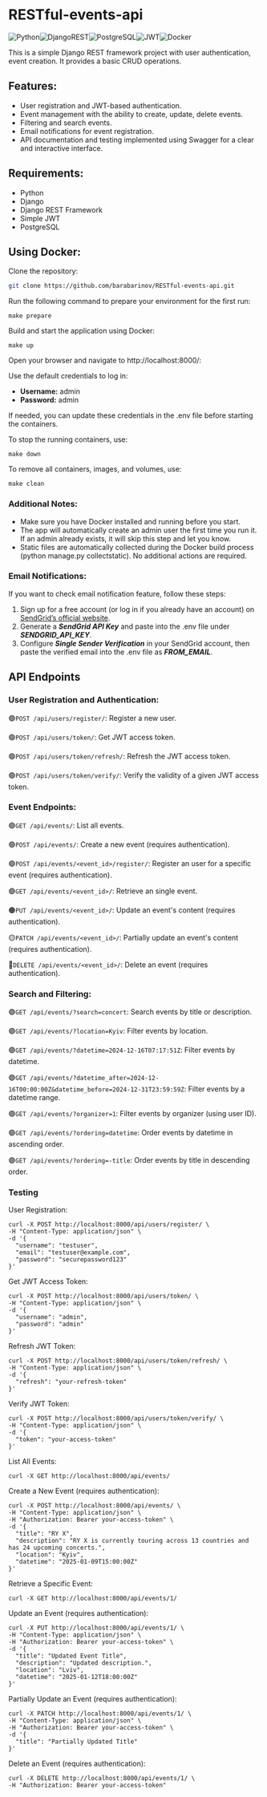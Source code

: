 # RESTful-events-api

![Python](https://img.shields.io/badge/python-3670A0?style=for-the-badge&logo=python&logoColor=ffdd54)![DjangoREST](https://img.shields.io/badge/DJANGO-REST-ff1709?style=for-the-badge&logo=django&logoColor=white&color=ff1709&labelColor=gray)![PostgreSQL](https://img.shields.io/badge/PostgreSQL-316192?style=for-the-badge&logo=postgresql&logoColor=white)![JWT](https://img.shields.io/badge/JWT-000000?style=for-the-badge&logo=JSON-web-tokens&logoColor=white)![Docker](https://img.shields.io/badge/Docker-2496ED?style=for-the-badge&logo=docker&logoColor=white)

This is a simple Django REST framework project with user authentication, event creation. It provides a basic CRUD operations.

## Features:

- User registration and JWT-based authentication.
- Event management with the ability to create, update, delete events.
- Filtering and search events.
- Email notifications for event registration.
- API documentation and testing implemented using Swagger for a clear and interactive interface.

## Requirements:

- Python
- Django
- Django REST Framework
- Simple JWT
- PostgreSQL


## Using Docker:

Clone the repository:
   ```bash
   git clone https://github.com/barabarinov/RESTful-events-api.git
   ```

Run the following command to prepare your environment for the first run:
```shell
make prepare
```

Build and start the application using Docker:
```shell
make up
```

Open your browser and navigate to http://localhost:8000/:

Use the default credentials to log in:
- **Username:** admin
- **Password:** admin

If needed, you can update these credentials in the .env file before starting the containers.

To stop the running containers, use:
```shell
make down
```

To remove all containers, images, and volumes, use:
```shell
make clean
```

### Additional Notes:
- Make sure you have Docker installed and running before you start.
- The app will automatically create an admin user the first time you run it. If an admin already exists, it will skip this step and let you know.
- Static files are automatically collected during the Docker build process (python manage.py collectstatic). No additional actions are required.

### Email Notifications:

If you want to check email notification feature, follow these steps:

1. Sign up for a free account (or log in if you already have an account) on [SendGrid’s official website](https://sendgrid.com/en-us).
2. Generate a ***SendGrid API Key*** and paste into the .env file under ***SENDGRID_API_KEY***.
3. Configure ***Single Sender Verification*** in your SendGrid account, then paste the verified email into the .env file as ***FROM_EMAIL***.

## API Endpoints

### User Registration and Authentication:

🟢`POST /api/users/register/`: Register a new user.

🟢`POST /api/users/token/`: Get JWT access token.

🟢`POST /api/users/token/refresh/`: Refresh the JWT access token.

🟢`POST /api/users/token/verify/`: Verify the validity of a given JWT access token.

### Event Endpoints:

🟣`GET /api/events/`: List all events.

🟢`POST /api/events/`: Create a new event (requires authentication).

🟢`POST /api/events/<event_id>/register/`: Register an user for a specific event (requires authentication).

🟣`GET /api/events/<event_id>/`: Retrieve an single event.

🟠`PUT /api/events/<event_id>/`: Update an event's content (requires authentication).

🟡`PATCH /api/events/<event_id>/`: Partially update an event's content (requires authentication).

🔴`DELETE /api/events/<event_id>/`: Delete an event (requires authentication).

### Search and Filtering:

🟣`GET /api/events/?search=concert`: Search events by title or description.

🟣`GET /api/events/?location=Kyiv`: Filter events by location.

🟣`GET /api/events/?datetime=2024-12-16T07:17:51Z`: Filter events by datetime.

🟣`GET /api/events/?datetime_after=2024-12-16T00:00:00Z&datetime_before=2024-12-31T23:59:59Z`: Filter events by a datetime range.

🟣`GET /api/events/?organizer=1`: Filter events by organizer (using user ID).

🟣`GET /api/events/?ordering=datetime`: Order events by datetime in ascending order.

🟣`GET /api/events/?ordering=-title`: Order events by title in descending order.


### Testing

User Registration:
```shell
curl -X POST http://localhost:8000/api/users/register/ \
-H "Content-Type: application/json" \
-d '{
  "username": "testuser",
  "email": "testuser@example.com",
  "password": "securepassword123"
}'
```

Get JWT Access Token:
```shell
curl -X POST http://localhost:8000/api/users/token/ \
-H "Content-Type: application/json" \
-d '{
  "username": "admin",
  "password": "admin"
}'
```

Refresh JWT Token:
```shell
curl -X POST http://localhost:8000/api/users/token/refresh/ \
-H "Content-Type: application/json" \
-d '{
  "refresh": "your-refresh-token"
}'
```

Verify JWT Token:
```shell
curl -X POST http://localhost:8000/api/users/token/verify/ \
-H "Content-Type: application/json" \
-d '{
  "token": "your-access-token"
}'
```

List All Events:
```shell
curl -X GET http://localhost:8000/api/events/
```

Create a New Event (requires authentication):
```shell
curl -X POST http://localhost:8000/api/events/ \
-H "Content-Type: application/json" \
-H "Authorization: Bearer your-access-token" \
-d '{
  "title": "RY X",
  "description": "RY X is currently touring across 13 countries and has 24 upcoming concerts.",
  "location": "Kyiv",
  "datetime": "2025-01-09T15:00:00Z"
}'
```

Retrieve a Specific Event:
```shell
curl -X GET http://localhost:8000/api/events/1/
```

Update an Event (requires authentication):
```shell
curl -X PUT http://localhost:8000/api/events/1/ \
-H "Content-Type: application/json" \
-H "Authorization: Bearer your-access-token" \
-d '{
  "title": "Updated Event Title",
  "description": "Updated description.",
  "location": "Lviv",
  "datetime": "2025-01-12T18:00:00Z"
}'
```

Partially Update an Event (requires authentication):
```shell
curl -X PATCH http://localhost:8000/api/events/1/ \
-H "Content-Type: application/json" \
-H "Authorization: Bearer your-access-token" \
-d '{
  "title": "Partially Updated Title"
}'
```

Delete an Event (requires authentication):
```shell
curl -X DELETE http://localhost:8000/api/events/1/ \
-H "Authorization: Bearer your-access-token"
```
